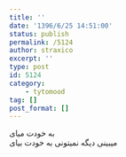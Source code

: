 ```yaml
---
title: ''
date: '1396/6/25 14:51:00'
status: publish
permalink: /5124
author: straxico
excerpt: ''
type: post
id: 5124
category:
    - tytomood
tag: []
post_format: []
---
```

به خودت میای  
میبینی دیگه نمیتونی به خودت بیای